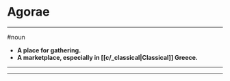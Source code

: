 # Agorae
---
#noun
- **A place for gathering.**
- **A marketplace, especially in [[c/_classical|Classical]] Greece.**
---
---

